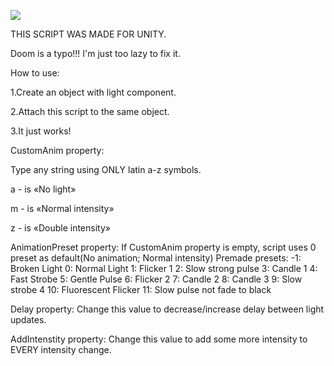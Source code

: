 ![](https://github.com/BioHazardAlBatros/Quake-Light-Flicker-Unity-Engine/blob/main/demo.gif)

THIS SCRIPT WAS MADE FOR UNITY.

Doom is a typo!!! I'm just too lazy to fix it.

How to use:

1.Create an object with light component.

2.Attach this script to the same object.

3.It just works!

CustomAnim property:

Type any string using ONLY latin a-z symbols.

a - is «No light»

m - is «Normal intensity»

z - is «Double intensity»

AnimationPreset property:
If CustomAnim property is empty, script uses 0 preset as default(No animation; Normal intensity)
Premade presets:
-1: Broken Light
 0: Normal Light
 1: Flicker 1
 2: Slow strong pulse
 3: Candle 1
 4: Fast Strobe
 5: Gentle Pulse
 6: Flicker 2
 7: Candle 2
 8: Candle 3
 9: Slow strobe 4
10: Fluorescent Flicker
11: Slow pulse not fade to black

Delay property:
Change this value to decrease/increase delay between light updates.

AddIntenstity property:
Change this value to add some more intensity to EVERY intensity change.

